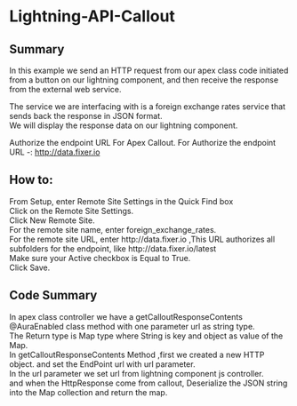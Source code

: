 # Lightning-API-Callout
<h2>Summary</h2>
<p>In this example we send an HTTP request from our apex class code initiated from a button on our lightning component, and then receive the response from the external web service.<br>

The service we are interfacing with is a foreign exchange rates service that sends back the response in JSON format.<br>
We will display the response data on our lightning component.<br></p>




Authorize the endpoint URL For Apex Callout.
For Authorize the endpoint URL -: http://data.fixer.io

<h2>How to:</h2>
From Setup, enter Remote Site Settings in the Quick Find box<br>
Click on the Remote Site Settings.<br>
Click New Remote Site.<br>
For the remote site name, enter foreign_exchange_rates.<br>
For the remote site URL, enter http://data.fixer.io  ,This URL authorizes all subfolders for the endpoint, like http://data.fixer.io/latest<br>
Make sure your Active checkbox is Equal to True.<br>
Click Save.

<h2>Code Summary</h2>
In apex class controller we have a getCalloutResponseContents @AuraEnabled class method with one parameter url as string type. <br>
The Return type is Map type where String is key and object as value of the Map.<br>
In getCalloutResponseContents Method ,first we created a new HTTP object. and set the EndPoint url with url parameter.<br>
In the url parameter we set url from lightning component js controller.<br>
and when the HttpResponse come from callout, Deserialize the JSON string into the Map collection and return the map.
